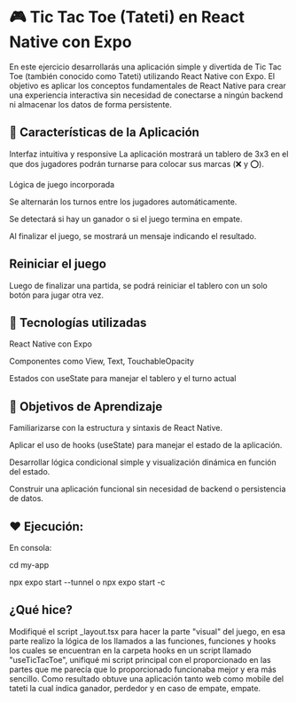 # 🎮 Tic Tac Toe (Tateti) en React Native con Expo
En este ejercicio desarrollarás una aplicación simple y divertida de Tic Tac Toe (también conocido como Tateti) utilizando React Native con Expo. El objetivo es aplicar los conceptos fundamentales de React Native para crear una experiencia interactiva sin necesidad de conectarse a ningún backend ni almacenar los datos de forma persistente.

## 📱 Características de la Aplicación
Interfaz intuitiva y responsive
La aplicación mostrará un tablero de 3x3 en el que dos jugadores podrán turnarse para colocar sus marcas (❌ y ⭕).

Lógica de juego incorporada

Se alternarán los turnos entre los jugadores automáticamente.

Se detectará si hay un ganador o si el juego termina en empate.

Al finalizar el juego, se mostrará un mensaje indicando el resultado.

## Reiniciar el juego
Luego de finalizar una partida, se podrá reiniciar el tablero con un solo botón para jugar otra vez.

## 🔧 Tecnologías utilizadas
React Native con Expo

Componentes como View, Text, TouchableOpacity

Estados con useState para manejar el tablero y el turno actual

## 🎯 Objetivos de Aprendizaje
Familiarizarse con la estructura y sintaxis de React Native.

Aplicar el uso de hooks (useState) para manejar el estado de la aplicación.

Desarrollar lógica condicional simple y visualización dinámica en función del estado.

Construir una aplicación funcional sin necesidad de backend o persistencia de datos.

## ❤️ Ejecución:

En consola: 

cd my-app

npx expo start --tunnel o  npx expo start -c  

## ¿Qué hice?
Modifiqué el script _layout.tsx para hacer la parte "visual" del juego, en esa parte realizo la lógica de los llamados a las funciones, funciones y hooks los cuales se encuentran en la carpeta hooks en un script llamado "useTicTacToe", unifiqué mi script principal con el proporcionado en las partes que me parecía que lo proporcionado funcionaba mejor y era más sencillo. Como resultado obtuve una aplicación tanto web como mobile del tateti la cual indica ganador, perdedor y en caso de empate, empate.


